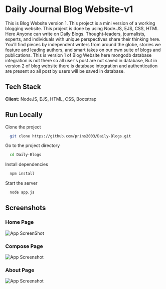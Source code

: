 # Daily Journal Blog Website-v1

This is Blog Website version 1. This project is a mini version of a working blogging website. This project is done by using Node.JS, EJS, CSS, HTMl. Here Anyone can write on Daily Blogs. Thought-leaders, journalists, experts, and individuals with unique perspectives share their thinking here. You’ll find pieces by independent writers from around the globe, stories we feature and leading authors, and smart takes on our own suite of blogs and publications. This is version 1 of Blog Website here mongodb database integration is not there so all user's post are not saved in database, But in version 2 of blog website there is database integration and authentication are present so all post by users will be saved in database.



## Tech Stack

**Client:** NodeJS, EJS, HTML, CSS, Bootstrap



## Run Locally

Clone the project

```bash
  git clone https://github.com/prins2003/Daily-Blogs.git
```

Go to the project directory

```bash
  cd Daily-Blogs
```

Install dependencies

```bash
  npm install
```

Start the server

```bash
  node app.js
```


## Screenshots

### Home Page 

![App ScreenShot](https://i.ibb.co/gFGrsvD/image.png)

### Compose Page

![App Screenshot](https://i.ibb.co/wK2s2kC/image.png)

### About Page

![App Screenshot](https://i.ibb.co/s1nMcQr/image.png)





